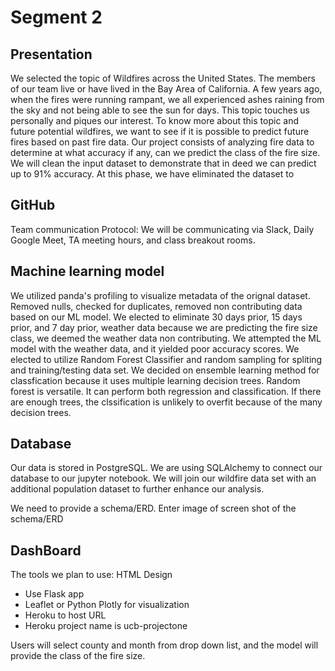
# Segment 2
## Presentation
We selected the topic of Wildfires across the United States. The members of our team live or have lived in the Bay Area of California. A few years ago, when the fires were running rampant, we all experienced ashes raining from the sky and not being able to see the sun for days. This topic touches us personally and piques our interest. To know more about this topic and future potential wildfires, we want to see if it is possible to predict future fires based on past fire data. Our project consists of analyzing fire data to determine at what accuracy if any, can we predict the class of the fire size. We will clean the input dataset to  demonstrate that in deed we can predict up to 91% accuracy. At this phase, we have eliminated the dataset to 

## GitHub
Team communication Protocol: We will be communicating via Slack, Daily Google Meet, TA meeting hours, and class breakout rooms.
## Machine learning model

We utilized panda's profiling to visualize metadata of the orignal dataset. Removed nulls, checked for duplicates, removed non contributing data based on our ML model. We elected to eliminate 30 days prior, 15 days prior, and 7 day prior, weather data because we are predicting the fire size class, we deemed the weather data non contributing. We attempted the ML model with the weather data, and it yielded poor accuracy scores. We elected to utilize Random Forest Classifier and random sampling for spliting and training/testing data set. We decided on ensemble learning method for classfication because it uses multiple learning decision trees. Random forest is versatile. It can perform both regression and classification. If there are enough trees, the clssification is unlikely to overfit because of the many decision trees. 

## Database
Our data is stored in PostgreSQL. We are using SQLAlchemy to connect our database to our jupyter notebook. We will join our wildfire data set with an additional population dataset to further enhance our analysis. 

We need to provide a schema/ERD. Enter image of screen shot of the schema/ERD

## DashBoard
The tools we plan to use: 
 HTML Design
- Use Flask app
- Leaflet or Python Plotly for visualization
- Heroku to host URL
- Heroku project name is ucb-projectone

Users will select county and month from drop down list, and the model will provide the class of the fire size. 